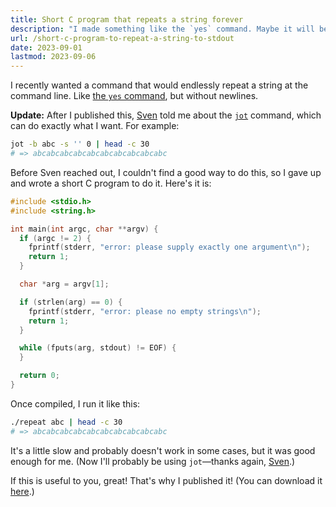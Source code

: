 ```yaml
---
title: Short C program that repeats a string forever
description: "I made something like the `yes` command. Maybe it will be useful to you."
url: /short-c-program-to-repeat-a-string-to-stdout
date: 2023-09-01
lastmod: 2023-09-06
---
```


I recently wanted a command that would endlessly repeat a string at the command line. Like [the `yes` command][yes], but without newlines.

**Update:** After I published this, [Sven] told me about the [`jot`][jot] command, which can do exactly what I want. For example:

```sh
jot -b abc -s '' 0 | head -c 30
# => abcabcabcabcabcabcabcabcabcabc
```

Before Sven reached out, I couldn't find a good way to do this, so I gave up and wrote a short C program to do it. Here's it is:

```c
#include <stdio.h>
#include <string.h>

int main(int argc, char **argv) {
  if (argc != 2) {
    fprintf(stderr, "error: please supply exactly one argument\n");
    return 1;
  }

  char *arg = argv[1];

  if (strlen(arg) == 0) {
    fprintf(stderr, "error: please no empty strings\n");
    return 1;
  }

  while (fputs(arg, stdout) != EOF) {
  }

  return 0;
}
```

Once compiled, I run it like this:

```sh
./repeat abc | head -c 30
# => abcabcabcabcabcabcabcabcabcabc
```

It's a little slow and probably doesn't work in some cases, but it was good enough for me. (Now I'll probably be using `jot`—thanks again, [Sven].)

If this is useful to you, great! That's why I published it! (You can download it [here](./repeat.c).)

[yes]: https://man7.org/linux/man-pages/man1/yes.1.html
[jot]: https://man.freebsd.org/cgi/man.cgi?query=jot
[Sven]: http://dahlstrand.net/
